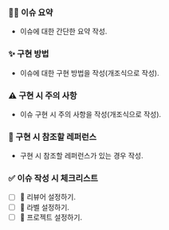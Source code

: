 ### ✍🏻 이슈 요약 
- 이슈에 대한 간단한 요약 작성.
### ✨ 구현 방법
- 이슈에 대한 구현 방법을 작성(개조식으로 작성).
### ⚠️ 구현 시 주의 사항
- 이슈 구현 시 주의 사항을 작성(개조식으로 작성).
### 📌 구현 시 참조할 레퍼런스
- 구현 시 참조할 레퍼런스가 있는 경우 작성.
### ✅ 이슈 작성 시 체크리스트
- [ ] 👀 리뷰어 설정하기.
- [ ] 🔖 라벨 설정하기.
- [ ] 🥺 프로젝트 설정하기.
